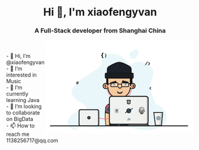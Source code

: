 <h1 align="center">Hi 👋, I'm xiaofengyvan </h1>
<h3 align="center">A Full-Stack developer from Shanghai China</h3>
<img align="right" alt="Coding" width="400" hight="300" src="程序员.gif"/></br></br>
- 👋 Hi, I’m @xiaofengyvan</br>
- 👀 I’m interested in Music</br>
- 🌱 I’m currently learning Java</br>
- 💞️ I’m looking to collaborate on BigData</br>
- 📫 How to reach me 1138256717@qq.com</br>
<!---
xiaofengyvan/xiaofengyvan is a ✨ special ✨ repository because its `README.md` (this file) appears on your GitHub profile.
You can click the Preview link to take a look at your changes.
--->
